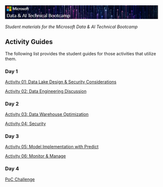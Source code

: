 ![Microsoft Data & AI Technical Bootcamp](media/banner.png)


*Student materials for the Microsoft Data &amp; AI Technical Bootcamp*

## Activity Guides

The following list provides the student guides for those activities that utilize them.

### Day 1

[Activity 01: Data Lake Design & Security Considerations](day-01/activity01-data-lake-design-and-security-considerations.md)

[Activity 02: Data Engineering Discussion](day-01/activity02-data-engineering-discussion.md)

### Day 2

[Activity 03: Data Warehouse Optimization](day-02/activity03-dw-optimization.md)

[Activity 04: Security](day-02/activity04-security.md)

### Day 3

[Activity 05: Model Implementation with Predict](day-03/activity05-model-implementation-with-predict.md)

[Activity 06: Monitor & Manage](day-03/activity06-monitor-and-manage.md)


### Day 4

[PoC Challenge](./day-04/challenges.md)
